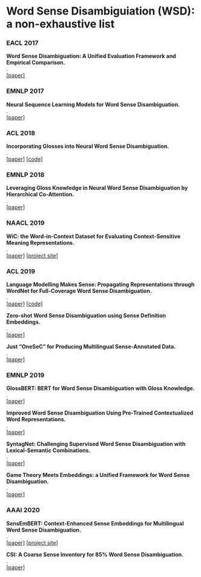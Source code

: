 # Word Sense Disambiguiation (WSD): a non-exhaustive list


### EACL 2017
**Word Sense Disambiguation: A Unified Evaluation Framework and Empirical Comparison.**<br>
*.*<br>
[[paper]](https://www.aclweb.org/anthology/E17-1010.pdf)

### EMNLP 2017
**Neural Sequence Learning Models for Word Sense Disambiguation.**<br>
*.*<br>
[[paper]](https://www.aclweb.org/anthology/D17-1120.pdf)

### ACL 2018
**Incorporating Glosses into Neural Word Sense Disambiguation.**<br>
*.*<br>
[[paper]](https://www.aclweb.org/anthology/P18-1230.pdf)
[[code]](https://github.com/luofuli/word-sense-disambiguation)

### EMNLP 2018
**Leveraging Gloss Knowledge in Neural Word Sense Disambiguation by Hierarchical Co-Attention.**<br>
*.*<br>
[[paper]](https://www.aclweb.org/anthology/D18-1170.pdf)

### NAACL 2019
**WiC: the Word-in-Context Dataset for Evaluating Context-Sensitive Meaning Representations.**<br>
*.*<br>
[[paper]](https://arxiv.org/pdf/1808.09121.pdf)
[[project site]](https://pilehvar.github.io/wic/)

### ACL 2019
**Language Modelling Makes Sense: Propagating Representations through WordNet for Full-Coverage Word Sense Disambiguation.**<br>
*.*<br>
[[paper]](https://arxiv.org/pdf/1906.10007.pdf)
[[code]](https://github.com/danlou/LMMS)

**Zero-shot Word Sense Disambiguation using Sense Definition Embeddings.**<br>
*.*<br>
[[paper]](https://www.aclweb.org/anthology/P19-1568.pdf)

**Just “OneSeC” for Producing Multilingual Sense-Annotated Data.**<br>
*.*<br>
[[paper]](https://www.aclweb.org/anthology/P19-1069.pdf)

### EMNLP 2019
**GlossBERT: BERT for Word Sense Disambiguation with Gloss Knowledge.**<br>
*.*<br>
[[paper]](https://arxiv.org/pdf/1908.07245.pdf)

**Improved Word Sense Disambiguation Using Pre-Trained Contextualized Word Representations.**<br>
*.*<br>
[[paper]](https://www.aclweb.org/anthology/D19-1533.pdf)

**SyntagNet: Challenging Supervised Word Sense Disambiguation with Lexical-Semantic Combinations.**<br>
*.*<br>
[[paper]](https://www.aclweb.org/anthology/D19-1359.pdf)

**Game Theory Meets Embeddings: a Unified Framework for Word Sense Disambiguation.**<br>
*.*<br>
[[paper]](https://www.aclweb.org/anthology/D19-1009.pdf)

### AAAI 2020
**SensEmBERT: Context-Enhanced Sense Embeddings for Multilingual Word Sense Disambiguation.**<br>
*.*<br>
[[paper]](http://sensembert.org/resources/scarlini_etal_aaai2020.pdf)
[[project site]](http://sensembert.org/)

**CSI: A Coarse Sense Inventory for 85% Word Sense Disambiguation.**<br>
*.*<br>
[[paper]](https://www.researchgate.net/profile/Tommaso_Pasini/publication/337473634_CSI_A_Coarse_Sense_Inventory_for_85_Word_Sense_Disambiguation/links/5dd9dcc9a6fdccdb44600369/CSI-A-Coarse-Sense-Inventory-for-85-Word-Sense-Disambiguation.pdf)
